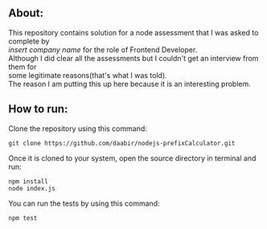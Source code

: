 ## About:  

This repository contains solution for a node assessment that I was asked to complete by  
_insert company name_ for the role of Frontend Developer.  
Although I did clear all the assessments but I couldn't get an interview from them for  
some legitimate reasons(that's what I was told).  
The reason I am putting this up here because it is an interesting problem.

## How to run:  

Clone the repository using this command:  
```
git clone https://github.com/daabir/nodejs-prefixCalculator.git
```  
Once it is cloned to your system, open the source directory in terminal and  
run:  
```
npm install
node index.js
```  
You can run the tests by using this command:  
```
npm test
```